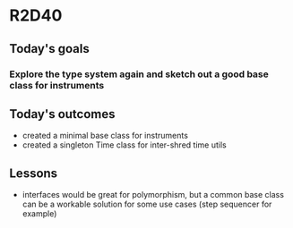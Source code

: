 # R2D40

## Today's goals
### Explore the type system again and sketch out a good base class for instruments


## Today's outcomes
- created a minimal base class for instruments
- created a singleton Time class for inter-shred time utils

## Lessons
- interfaces would be great for polymorphism, but a common base class can be a workable solution for some use cases (step sequencer for example)

